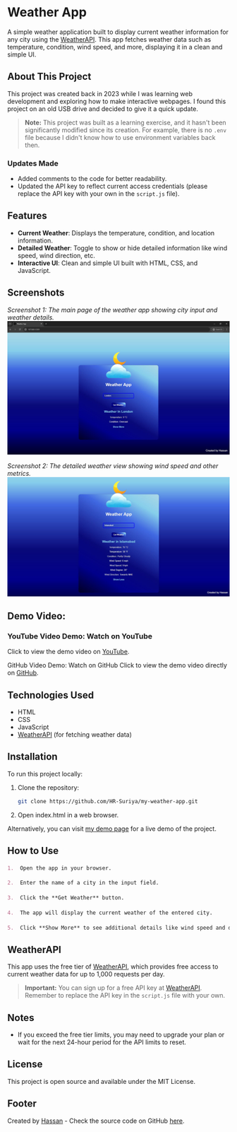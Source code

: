 # Weather App

A simple weather application built to display current weather information for any city using the [WeatherAPI](https://www.weatherapi.com/). This app fetches weather data such as temperature, condition, wind speed, and more, displaying it in a clean and simple UI.

## About This Project

This project was created back in 2023 while I was learning web development and exploring how to make interactive webpages. I found this project on an old USB drive and decided to give it a quick update.

> **Note:** This project was built as a learning exercise, and it hasn't been significantly modified since its creation. For example, there is no `.env` file because I didn't know how to use environment variables back then. 


### Updates Made

- Added comments to the code for better readability.
- Updated the API key to reflect current access credentials (please replace the API key with your own in the `script.js` file).


## Features

- **Current Weather**: Displays the temperature, condition, and location information.
- **Detailed Weather**: Toggle to show or hide detailed information like wind speed, wind direction, etc.
- **Interactive UI**: Clean and simple UI built with HTML, CSS, and JavaScript.

## Screenshots

*Screenshot 1: The main page of the weather app showing city input and weather details.*<br/>
![Weather App Screenshot 1](https://github.com/HR-Suriya/my-weather-app/blob/main/screenshot_1.JPG)<br/>


*Screenshot 2: The detailed weather view showing wind speed and other metrics.*<br/>
![Weather App Screenshot 2](https://github.com/HR-Suriya/my-weather-app/blob/main/screenshot_2.JPG)

## Demo Video:

### YouTube Video Demo: Watch on YouTube
Click to view the demo video on [YouTube](https://youtu.be/nHPHcOZKwRY).

GitHub Video Demo: Watch on GitHub
Click to view the demo video directly on [GitHub](https://github.com/HR-Suriya/my-weather-app/blob/main/weather_app_working_video.mp4).


## Technologies Used

- HTML
- CSS
- JavaScript
- [WeatherAPI](https://www.weatherapi.com/) (for fetching weather data)

## Installation

To run this project locally:

1. Clone the repository:
   ```bash
   git clone https://github.com/HR-Suriya/my-weather-app.git
   ```

2. Open index.html in a web browser.

Alternatively, you can visit [my demo page](https://github.com/HR-Suriya/my-weather-app) for a live demo of the project.

## How to Use

```markdown
1.  Open the app in your browser.

2.  Enter the name of a city in the input field.

3.  Click the **Get Weather** button.

4.  The app will display the current weather of the entered city.

5.  Click **Show More** to see additional details like wind speed and direction.
```

## WeatherAPI

This app uses the free tier of [WeatherAPI](https://www.weatherapi.com/), which provides free access to current weather data for up to 1,000 requests per day.

> **Important:** You can sign up for a free API key at [WeatherAPI](https://www.weatherapi.com/). Remember to replace the API key in the `script.js` file with your own.

## Notes
- If you exceed the free tier limits, you may need to upgrade your plan or wait for the next 24-hour period for the API limits to reset.

## License
This project is open source and available under the MIT License.

## Footer
Created by [Hassan](https://github.com/HR-Suriya/) - Check the source code on GitHub [here](https://github.com/HR-Suriya/my-weather-app).